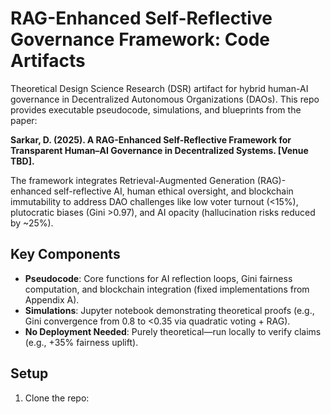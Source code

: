 # RAG-Enhanced Self-Reflective Governance Framework: Code Artifacts

Theoretical Design Science Research (DSR) artifact for hybrid human-AI governance in Decentralized Autonomous Organizations (DAOs). This repo provides executable pseudocode, simulations, and blueprints from the paper:

**Sarkar, D. (2025). A RAG-Enhanced Self-Reflective Framework for Transparent Human–AI Governance in Decentralized Systems. [Venue TBD].**

The framework integrates Retrieval-Augmented Generation (RAG)-enhanced self-reflective AI, human ethical oversight, and blockchain immutability to address DAO challenges like low voter turnout (<15%), plutocratic biases (Gini >0.97), and AI opacity (hallucination risks reduced by ~25%).

## Key Components
- **Pseudocode**: Core functions for AI reflection loops, Gini fairness computation, and blockchain integration (fixed implementations from Appendix A).
- **Simulations**: Jupyter notebook demonstrating theoretical proofs (e.g., Gini convergence from 0.8 to <0.35 via quadratic voting + RAG).
- **No Deployment Needed**: Purely theoretical—run locally to verify claims (e.g., +35% fairness uplift).

## Setup
1. Clone the repo: